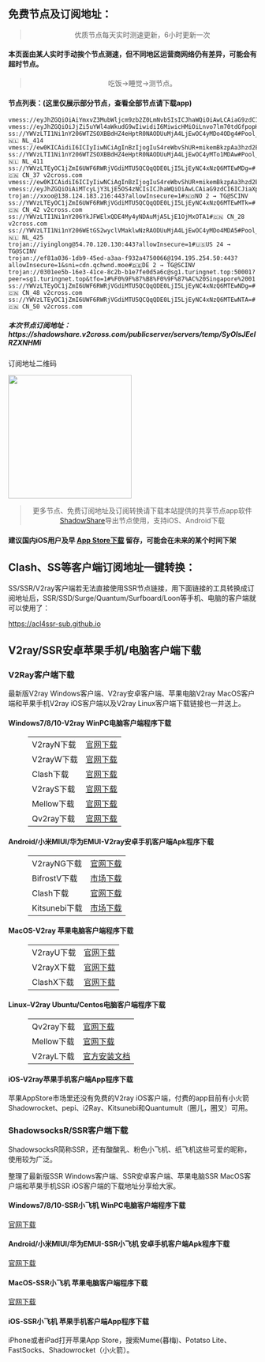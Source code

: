 
<h2>免费节点及订阅地址：</h2>
<blockquote>
<p style="text-align: center;">优质节点每天实时测速更新，6小时更新一次</p>
</blockquote>
<h4>本页面由某人实时手动挨个节点测速，但不同地区运营商网络仍有差异，可能会有超时节点。</h4>
<blockquote>
<p style="text-align: center;">吃饭->睡觉->测节点。</p>
</blockquote>
<h4>节点列表：(这里仅展示部分节点，查看全部节点请下载app)</h4>

```trojan://xxoo@34.248.69.233:443#Hotspot%20%F0%9F%87%AE%F0%9F%87%AA%5B%E7%88%B1%E5%B0%94%E5%85%B0%5D
vmess://eyJhZGQiOiAiYmxvZ3MubWljcm9zb2Z0LmNvbSIsICJhaWQiOiAwLCAiaG9zdCI6ICJiaXpuZXQxMC5uZXh0dnBuLmNjIiwgImlkIjogIjQ0NGUyZjk3LTE3OWMtNGJmZi04NDE2LWYxZmJlZDA1MDBlYSIsICJuZXQiOiAid3MiLCAicGF0aCI6ICIvdnBubmVvIiwgInBvcnQiOiA0NDMsICJwcyI6ICJ2MmNyb3NzLmNvbSAtIFx1N2Y4ZVx1NTZmZFJGIEVuZ2luZWVyaW5nIDE3IiwgInRscyI6ICJ0bHMiLCAidHlwZSI6ICJhdXRvIiwgInNlY3VyaXR5IjogImF1dG8iLCAic2tpcC1jZXJ0LXZlcmlmeSI6IHRydWUsICJzbmkiOiAiYml6bmV0MTAubmV4dHZwbi5jYyJ9
vmess://eyJhZGQiOiJjZi5uYWl4aWkudG9wIiwidiI6MiwicHMiOiLnvo7lm70tdGfpopHpgZM6QGJwanp4Mi0zIiwicG9ydCI6IjQ0MyIsImlkIjoiNWU2ZjdkMWYtYWUyMi00OGI0LTlkNzMtODgzMTRkZTRkNGE3IiwiYWlkIjoiMCIsInNjeSI6ImF1dG8iLCJuZXQiOiJ3cyIsInR5cGUiOiIiLCJob3N0IjoiYnZtLm5haXhpaS50b3AiLCJ0bHMiOiJ0bHMiLCJwYXRoIjoiL3F2RnZmQWZIdnoifQ==
ss://YWVzLTI1Ni1nY206WTZSOXBBdHZ4eHptR0NAODUuMjA4LjEwOC4yMDo4ODg4#Pool_🇳🇱 NL_414
vmess://ew0KICAidiI6ICIyIiwNCiAgInBzIjogIuS4reWbvShUR+mikemBkzpAa3hzd2EpIiwNCiAgImFkZCI6ICIxMTcuMTY0LjE4NS4yMjAiLA0KICAicG9ydCI6ICIxMTE4IiwNCiAgImlkIjogImU1OWM4ZGM5LThlMzMtNGE4Ny04ZTFkLTMyOWFjNDgwZDU3MiIsDQogICJhaWQiOiAiMCIsDQogICJzY3kiOiAiYXV0byIsDQogICJuZXQiOiAidGNwIiwNCiAgInR5cGUiOiAibm9uZSIsDQogICJob3N0IjogIiIsDQogICJwYXRoIjogIiIsDQogICJ0bHMiOiAiIiwNCiAgInNuaSI6ICIiDQp9
ss://YWVzLTI1Ni1nY206WTZSOXBBdHZ4eHptR0NAODUuMjA4LjEwOC4yMTo1MDAw#Pool_🇳🇱 NL_411
ss://YWVzLTEyOC1jZmI6UWF6RWRjVGdiMTU5QCQqQDE0LjI5LjEyNC4xNzQ6MTEwMDg=#🇨🇳 CN_37 v2cross.com
vmess://ew0KICAidiI6ICIyIiwNCiAgInBzIjogIuS4reWbvShUR+mikemBkzpAa3hzd2EpIiwNCiAgImFkZCI6ICIxMTcuMTY0LjE4NS4yMjAiLA0KICAicG9ydCI6ICIxMTExIiwNCiAgImlkIjogImU1OWM4ZGM5LThlMzMtNGE4Ny04ZTFkLTMyOWFjNDgwZDU3MiIsDQogICJhaWQiOiAiMCIsDQogICJzY3kiOiAiYXV0byIsDQogICJuZXQiOiAidGNwIiwNCiAgInR5cGUiOiAibm9uZSIsDQogICJob3N0IjogIiIsDQogICJwYXRoIjogIiIsDQogICJ0bHMiOiAiIiwNCiAgInNuaSI6ICIiDQp9
vmess://eyJhZGQiOiAiMTcyLjY3LjE5OS4zNCIsICJhaWQiOiAwLCAiaG9zdCI6ICJiaXpuZXQtcy5uZXh0dnBuLmNjIiwgImlkIjogIjBkMjMxYjMzLTY2YzMtNDJiYi1hZTc2LTBmMDFmYWFmOTcxOSIsICJuZXQiOiAid3MiLCAicGF0aCI6ICIvdnBubmVvIiwgInBvcnQiOiA4MCwgInBzIjogInYyY3Jvc3MuY29tIC0gXHU3ZjhlXHU1NmZkQ2xvdWRGbGFyZVx1ODI4Mlx1NzBiOSAyMyIsICJ0bHMiOiAiIiwgInR5cGUiOiAiYXV0byIsICJzZWN1cml0eSI6ICJhdXRvIiwgInNraXAtY2VydC12ZXJpZnkiOiB0cnVlLCAic25pIjogImJpem5ldC1zLm5leHR2cG4uY2MifQ==
trojan://xxoo@138.124.183.216:443?allowInsecure=1#🇳🇴NO 2 → TG@SCINV
ss://YWVzLTEyOC1jZmI6UWF6RWRjVGdiMTU5QCQqQDE0LjI5LjEyNC4xNzQ6MTEwMTk=#🇨🇳 CN_42 v2cross.com
ss://YWVzLTI1Ni1nY206YkJFWElxQDE4My4yNDAuMjA5LjE1OjMxOTA1#🇨🇳 CN_28 v2cross.com
ss://YWVzLTI1Ni1nY206WEtGS2wyclVMaklwNzRAODUuMjA4LjEwOC4yMDo4MDA5#Pool_🇳🇱 NL_425
trojan://iyinglong@54.70.120.130:443?allowInsecure=1#🇺🇸US 24 → TG@SCINV
trojan://ef81a036-1db9-45ed-a3aa-f932a4750066@194.195.254.50:443?allowInsecure=1&sni=cdn.qchwnd.moe#🇩🇪DE 2 → TG@SCINV
trojan://0301ee5b-16e3-41ce-8c2b-b1e7fe0d5a6c@sg1.turingnet.top:50001?peer=sg1.turingnet.top&tfo=1#%F0%9F%87%B8%F0%9F%87%AC%20Singapore%2001
ss://YWVzLTEyOC1jZmI6UWF6RWRjVGdiMTU5QCQqQDE0LjI5LjEyNC4xNzQ6MTEwNDg=#🇨🇳 CN_48 v2cross.com
ss://YWVzLTEyOC1jZmI6UWF6RWRjVGdiMTU5QCQqQDE0LjI5LjEyNC4xNzQ6MTEwNTA=#🇨🇳 CN_50 v2cross.com
```
<h5>本次节点订阅地址：https://shadowshare.v2cross.com/publicserver/servers/temp/SyOlsJEeIRZXNHMi</h5>
<p>订阅地址二维码</p>
<img src='http://shadowshare.v2cross.com/qrcode.png' width=250 height=250>
<blockquote style='text-align: center;'>更多节点、免费订阅地址及订阅转换请下载本站提供的共享节点app软件<a href='https://shadowshare.v2cross.com'>ShadowShare</a>导出节点使用，支持iOS、Android下载</blockquote>
<h4>建议国内iOS用户及早 <a href='https://apps.apple.com/cn/app/shadowshare/id1612647259'>App Store下载</a> 留存，可能会在未来的某个时间下架</h4>

<div class="nv-content-wrap entry-content">
<h2>Clash、SS等客户端订阅地址一键转换：</h2>
<p>SS/SSR/V2ray客户端若无法直接使用SSR节点链接，用下面链接的工具转换成订阅地址后，SSR/SSD/Surge/Quantum/Surfboard/Loon等手机、电脑的客户端就可以使用了：</p>
<p><a href="https://acl4ssr-sub.github.io" target="_blank" rel="noreferrer noopener nofollow">https://acl4ssr-sub.github.io</a></p>
<h2>V2ray/SSR安卓苹果手机/电脑客户端下载</h2>
<h3>V2Ray客户端下载</h3>
<p>最新版V2ray Windows客户端、V2ray安卓客户端、苹果电脑V2ray MacOS客户端和苹果手机V2ray iOS客户端以及V2ray Linux客户端下载链接也一并送上。</p>
<h4>Windows7/8/10-<strong>V2ray WinPC电脑客户端</strong>程序下载</h4>
<figure class="wp-block-table alignwide is-style-stripes"><table><tbody><tr><td>V2rayN下载</td><td><a href="https://github.com/2dust/v2rayN/releases" target="_blank" rel="noreferrer noopener">官网下载</a></td></tr><tr><td>V2rayW下载</td><td><a href="https://github.com/Cenmrev/V2RayW/releases" target="_blank" rel="noreferrer noopener">官网下载</a></td></tr><tr><td>Clash下载</td><td><a href="https://github.com/Fndroid/clash_for_windows_pkg/releases" target="_blank" rel="noreferrer noopener">官网下载</a></td></tr><tr><td>V2rayS下载</td><td><a href="https://github.com/Shinlor/V2RayS/releases" target="_blank" rel="noreferrer noopener">官网下载</a></td></tr><tr><td>Mellow下载</td><td><a href="https://github.com/mellow-io/mellow/releases" target="_blank" rel="noreferrer noopener">官网下载</a></td></tr><tr><td>Qv2ray下载</td><td><a href="https://github.com/Qv2ray/Qv2ray" target="_blank" rel="noreferrer noopener">官网下载</a></td></tr></tbody></table></figure>
<h4><strong>Android/小米MIUI/华为EMUI-V2ray安卓手机客户端</strong>Apk程序下载</h4>
<figure class="wp-block-table alignwide is-style-stripes"><table><tbody><tr><td>V2rayNG下载</td><td><a href="https://github.com/2dust/v2rayNG/releases" target="_blank" rel="noreferrer noopener">官网下载</a></td></tr><tr><td>BifrostV下载</td><td><a rel="noreferrer noopener" href="https://www.appsapk.com/downloading/latest/com.github.dawndiy.bifrostv-0.6.8.apk" target="_blank">市场下载</a></td></tr><tr><td>Clash下载</td><td><a href="https://github.com/Kr328/ClashForAndroid/releases" target="_blank" rel="noreferrer noopener">官网下载</a></td></tr><tr><td>Kitsunebi下载</td><td><a rel="noreferrer noopener" href="https://apkpure.com/kitsunebi/fun.kitsunebi.kitsunebi4android" target="_blank">市场下载</a></td></tr></tbody></table></figure>
<h4><strong>MacOS-V2ray <strong>苹果电脑</strong>客户端</strong>程序下载</h4>
<figure class="wp-block-table alignwide is-style-stripes"><table><tbody><tr><td>V2rayU下载</td><td><a href="https://github.com/yanue/V2rayU/releases" target="_blank" rel="noreferrer noopener">官网下载</a></td></tr><tr><td>V2rayX下载</td><td><a href="https://github.com/Cenmrev/V2RayX/releases" target="_blank" rel="noreferrer noopener">官网下载</a></td></tr><tr><td>ClashX下载</td><td><a href="https://github.com/yichengchen/clashX/releases" target="_blank" rel="noreferrer noopener">官网下载</a></td></tr></tbody></table></figure>
<h4><strong>Linux</strong>–<strong>V2ray Ubuntu/Centos电脑客户端</strong>程序下载</h4>
<figure class="wp-block-table alignwide is-style-stripes"><table><tbody><tr><td>Qv2ray下载</td><td><a href="https://github.com/Qv2ray/Qv2ray" target="_blank" rel="noreferrer noopener">官网下载</a></td></tr><tr><td>Mellow下载</td><td><a href="https://github.com/mellow-io/mellow/releases" target="_blank" rel="noreferrer noopener">官网下载</a></td></tr><tr><td>V2rayL下载</td><td><a rel="noreferrer noopener" href="https://github.com/jiangxufeng/v2rayL" target="_blank">官方安装文档</a></td></tr></tbody></table></figure>
<h4>iOS-<strong>V2ray苹果<strong>手机客户端</strong>App程序</strong>下载</h4>
<p>苹果AppStore市场里还没有免费的V2ray iOS客户端，付费的app目前有小火箭Shadowrocket、pepi、i2Ray、Kitsunebi和Quantumult（圈儿，圈叉）可用。</p>
<h3>ShadowsocksR/SSR客户端下载</h3>
<p>ShadowsocksR简称SSR，还有酸酸乳、粉色小飞机、纸飞机这些可爱的昵称，使用较为广泛。</p>
<p>整理了最新版SSR Windows客户端、SSR安卓客户端、苹果电脑SSR MacOS客户端和苹果手机SSR iOS客户端的下载地址分享给大家。</p>
<h4><strong>Windows7/8/10-<strong>SSR小飞机 WinPC电脑客户端</strong>程序下载</strong></h4>
<p><a rel="noreferrer noopener" href="https://github.com/shadowsocksrr/shadowsocksr-csharp/releases" target="_blank">官网下载</a></p>
<h4><strong><strong>Android/小米MIUI/华为EMUI-SSR小飞机 安卓手机客户端</strong>Apk程序下载</strong></h4>
<p><a rel="noreferrer noopener" href="https://github.com/shadowsocksrr/shadowsocksr-android/releases" target="_blank">官网下载</a></p>
<h4><strong><strong>MacOS-SSR小飞机 苹果电脑客户端</strong>程序下载</strong></h4>
<p><a href="https://github.com/qinyuhang/ShadowsocksX-NG-R/releases" target="_blank" rel="noreferrer noopener">官网下载</a></p>
<h4><strong>iOS-<strong>SSR小飞机 苹果手机客户端App程序</strong></strong>下载</h4>
<p>iPhone或者iPad打开苹果App Store，搜索Mume(暮梅)、Potatso Lite、FastSocks、Shadowrocket（小火箭）。</p>
